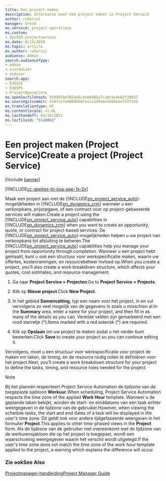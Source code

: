 ```yaml
---
title: Een project maken
description: Informatie over een project maken in Project Service
author: ruhercul
manager: kfend
ms.service: project-operations
ms.custom:
- dyn365-projectservice
ms.date: 8/13/2020
ms.topic: article
ms.author: ruhercul
audience: Admin
search.audienceType:
- admin
- customizer
- enduser
search.app:
- D365CE
- D365PS
- ProjectOperations
ms.openlocfilehash: 93958f8e7654ebc4cb038ba7ca0c5e4e02f39937
ms.sourcegitcommit: 418fa1fe9d605b8faccc2d5dee1b04b4e753f194
ms.translationtype: HT
ms.contentlocale: nl-NL
ms.lasthandoff: 02/10/2021
ms.locfileid: "5148862"
---
```

# <a name="create-a-project-project-service"></a><span data-ttu-id="e867b-103">Een project maken (Project Service)</span><span class="sxs-lookup"><span data-stu-id="e867b-103">Create a project (Project Service)</span></span>

[!include [banner](../includes/psa-now-project-operations.md)]

[!INCLUDE[cc-applies-to-psa-app-1x-2x](../includes/cc-applies-to-psa-app-1x-2x.md)]

<span data-ttu-id="e867b-104">Maak een project aan met de [!INCLUDE[pn_project_service_auto](../includes/pn-project-service-auto.md)]-mogelijkheden in [!INCLUDE[pn_dynamics_crm](../includes/pn-dynamics-crm.md)] wanneer u een verkoopkans, prijsopgave, of een contract voor op project-gebaseerde services wilt maken.</span><span class="sxs-lookup"><span data-stu-id="e867b-104">Create a project using the [!INCLUDE[pn_project_service_auto](../includes/pn-project-service-auto.md)] capabilities in [!INCLUDE[pn_dynamics_crm](../includes/pn-dynamics-crm.md)] when you want to create an opportunity, quote, or contract for project-based services.</span></span> <span data-ttu-id="e867b-105">De [!INCLUDE[pn_project_service_auto](../includes/pn-project-service-auto.md)]-mogelijkheden helpen u uw project van verkoopkans tot afsluiting te beheren.</span><span class="sxs-lookup"><span data-stu-id="e867b-105">The [!INCLUDE[pn_project_service_auto](../includes/pn-project-service-auto.md)] capabilities help you manage your project from opportunity through completion.</span></span> <span data-ttu-id="e867b-106">Wanneer u een project hebt gemaakt, kunt u ook een structuur voor werkspecificatie maken, waarin uw offertes, kostenramingen, en resourcebeheer invloed op.</span><span class="sxs-lookup"><span data-stu-id="e867b-106">When you create a project, you’ll also create a work breakdown structure, which affects your quotes, cost estimates, and resource management.</span></span>  
  
1.  <span data-ttu-id="e867b-107">Ga naar **Project Service > Projecten**.</span><span class="sxs-lookup"><span data-stu-id="e867b-107">Go to **Project Service > Projects**.</span></span>  
  
2.  <span data-ttu-id="e867b-108">Klik op **Nieuw project**.</span><span class="sxs-lookup"><span data-stu-id="e867b-108">Click **New Project**.</span></span>  
  
3.  <span data-ttu-id="e867b-109">In het gebied **Samenvatting**, typ een naam voor het project, in en vul vervolgens zo veel mogelijk van de gegevens in zoals u misschien al.</span><span class="sxs-lookup"><span data-stu-id="e867b-109">In the **Summary** area, enter a name for your project, and then fill in as many of the details as you can.</span></span> <span data-ttu-id="e867b-110">Vereiste velden zijn gemarkeerd met een rood sterretje (\*).</span><span class="sxs-lookup"><span data-stu-id="e867b-110">Items marked with a red asterisk (\*) are required.</span></span>  
  
4.  <span data-ttu-id="e867b-111">Klik op **Opslaan** om uw project te maken zodat u het verder kunt bewerken.</span><span class="sxs-lookup"><span data-stu-id="e867b-111">Click **Save** to create your project so you can continue editing it.</span></span>  
  
<span data-ttu-id="e867b-112">Vervolgens, moet u een structuur voor werkspecificatie voor project de maken om taken, de timing, en de resource nodig rollen te definiëren voor het project.</span><span class="sxs-lookup"><span data-stu-id="e867b-112">Next, you’ll create a work breakdown structure for your project to define the tasks, timing, and resource roles needed for the project.</span></span>  

> [!NOTE]
> <span data-ttu-id="e867b-113">Bij het plannen respecteert Project Service Automation de tijdzone van de toegepaste sjabloon **Werkuur**.</span><span class="sxs-lookup"><span data-stu-id="e867b-113">When scheduling, Project Service Automation respects the time zone of the applied **Work Hour** template.</span></span> <span data-ttu-id="e867b-114">Wanneer u de geplande taken bekijkt, worden de start- en einddatums van een taak echter weergegeven in de tijdzone van de gebruiker.</span><span class="sxs-lookup"><span data-stu-id="e867b-114">However, when viewing the schedule tasks, the start and end dates of a task will be displayed in the user's time zone.</span></span> <span data-ttu-id="e867b-115">Dit geldt ook voor andere tijdgefaseerde weergaven in het formulier **Project**.</span><span class="sxs-lookup"><span data-stu-id="e867b-115">This applies to other time-phased views in the **Project** form.</span></span> <span data-ttu-id="e867b-116">Als de tijdzone van de gebruiker niet overeenkomt met de tijdzone van de werkurensjabloon die op het project is toegepast, wordt een waarschuwing weergegeven waarin het verschil wordt uitgelegd.</span><span class="sxs-lookup"><span data-stu-id="e867b-116">If the user's time zone does not match the time zone of the work hour template applied to the project, a warning which explains the difference will occur.</span></span> 
  
### <a name="see-also"></a><span data-ttu-id="e867b-117">Zie ook</span><span class="sxs-lookup"><span data-stu-id="e867b-117">See Also</span></span>  
 [<span data-ttu-id="e867b-118">Projectmanager-handleiding</span><span class="sxs-lookup"><span data-stu-id="e867b-118">Project Manager Guide</span></span>](../psa/project-manager-guide.md)
